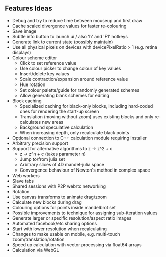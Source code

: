 Features Ideas
--------------

- Debug and try to reduce time between mouseup and first draw
- Cache scaled divergence values for faster re-colouring
- Save image
- Subtle info button to launch ui / also 'h' and 'F1' hotkeys
- Generate link to current state (possibly maintain)
- Use all physical pixels on devices with devicePixelRatio > 1 (e.g. retina displays)
- Colour scheme editor
    - Click to set reference value
    - Use colour picker to change colour of key values
    - Insert/delete key values
    - Scale contraction/expansion around reference value
    - Hue rotation
    - Set colour palette/guide for randomly generated schemes
    - Allow generating blank schemes for editing
- Block caching
    - Specialized caching for black-only blocks, including hard-coded ones for rendering the start-up screen
    - Translation (moving without zoom) uses existing blocks and only re-calculates new areas
    - Background speculative calculation
    - When increasing depth, only recalculate black points
- Optional connection to C++ calculation module requiring installer
- Arbitrary precision support
- Support for alternative algorithms to z -> z^2 + c
    - z -> z^n + c (takes parameter n)
    - Jump to/from julia set
    - Arbitrary slices of 4D mandel-julia space
    - Convergence behaviour of Newton's method in complex space
- Web workers
- Slave tabs
- Shared sessions with P2P webrtc networking
- Rotation
- Use canvas transforms to animate drag/zoom
- Calculate new blocks during drag
- Colouring options for points inside mandelbrot set
- Possible improvements to technique for assigning sub-iteration values
- Generate larger or specific resolution/aspect ratio images
- Automated facebook/etc sharing options
- Start with lower resolution when recalculating
- Changes to make usable on mobile, e.g. multi-touch zoom/translation/rotation
- Speed up calculation with vector processing via float64 arrays
- Calculation via WebGL
